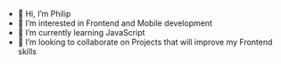 - 👋 Hi, I’m Philip
- 👀 I’m interested in Frontend and Mobile development
- 🌱 I’m currently learning JavaScript
- 💞️ I’m looking to collaborate on Projects that will improve my Frontend skills
